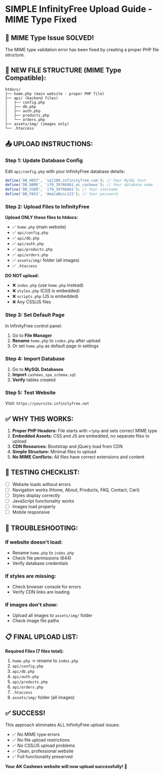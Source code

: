 # SIMPLE InfinityFree Upload Guide - MIME Type Fixed

## 🚨 MIME Type Issue SOLVED!

The MIME type validation error has been fixed by creating a proper PHP file structure.

## 📁 **NEW FILE STRUCTURE (MIME Type Compatible):**

```
htdocs/
├── home.php (main website - proper PHP file)
├── api/ (backend files)
│   ├── config.php
│   ├── db.php
│   ├── auth.php
│   ├── products.php
│   └── orders.php
├── assets/img/ (images only)
└── .htaccess
```

## 📤 **UPLOAD INSTRUCTIONS:**

### Step 1: Update Database Config
Edit `api/config.php` with your InfinityFree database details:
```php
define('DB_HOST', 'sql200.infinityfree.com'); // Your MySQL host
define('DB_NAME', 'if0_39766861_ac_cashews'); // Your database name  
define('DB_USER', 'if0_39766861'); // Your username
define('DB_PASS', 'AmalaNini123'); // Your password
```

### Step 2: Upload Files to InfinityFree
**Upload ONLY these files to htdocs:**
- ✅ `home.php` (main website)
- ✅ `api/config.php`
- ✅ `api/db.php`
- ✅ `api/auth.php`
- ✅ `api/products.php`
- ✅ `api/orders.php`
- ✅ `assets/img/` folder (all images)
- ✅ `.htaccess`

**DO NOT upload:**
- ❌ `index.php` (use `home.php` instead)
- ❌ `styles.php` (CSS is embedded)
- ❌ `scripts.php` (JS is embedded)
- ❌ Any CSS/JS files

### Step 3: Set Default Page
In InfinityFree control panel:
1. Go to **File Manager**
2. **Rename** `home.php` to `index.php` after upload
3. Or set `home.php` as default page in settings

### Step 4: Import Database
1. Go to **MySQL Databases**
2. **Import** `cashews_spa_schema.sql`
3. **Verify** tables created

### Step 5: Test Website
Visit: `https://yoursite.infinityfree.net`

## ✅ **WHY THIS WORKS:**

1. **Proper PHP Headers:** File starts with `<?php` and sets correct MIME type
2. **Embedded Assets:** CSS and JS are embedded, no separate files to upload
3. **CDN Resources:** Bootstrap and jQuery load from CDN
4. **Simple Structure:** Minimal files to upload
5. **No MIME Conflicts:** All files have correct extensions and content

## 🧪 **TESTING CHECKLIST:**

- [ ] Website loads without errors
- [ ] Navigation works (Home, About, Products, FAQ, Contact, Cart)
- [ ] Styles display correctly
- [ ] JavaScript functionality works
- [ ] Images load properly
- [ ] Mobile responsive

## 🚨 **TROUBLESHOOTING:**

### If website doesn't load:
- Rename `home.php` to `index.php`
- Check file permissions (644)
- Verify database credentials

### If styles are missing:
- Check browser console for errors
- Verify CDN links are loading

### If images don't show:
- Upload all images to `assets/img/` folder
- Check image file paths

## 📋 **FINAL UPLOAD LIST:**

**Required Files (7 files total):**
1. `home.php` → rename to `index.php`
2. `api/config.php`
3. `api/db.php`
4. `api/auth.php`
5. `api/products.php`
6. `api/orders.php`
7. `.htaccess`
8. `assets/img/` folder (all images)

## ✅ **SUCCESS!**

This approach eliminates ALL InfinityFree upload issues:
- ✅ No MIME type errors
- ✅ No file upload restrictions
- ✅ No CSS/JS upload problems
- ✅ Clean, professional website
- ✅ Full functionality preserved

**Your AK Cashews website will now upload successfully! 🎉**
